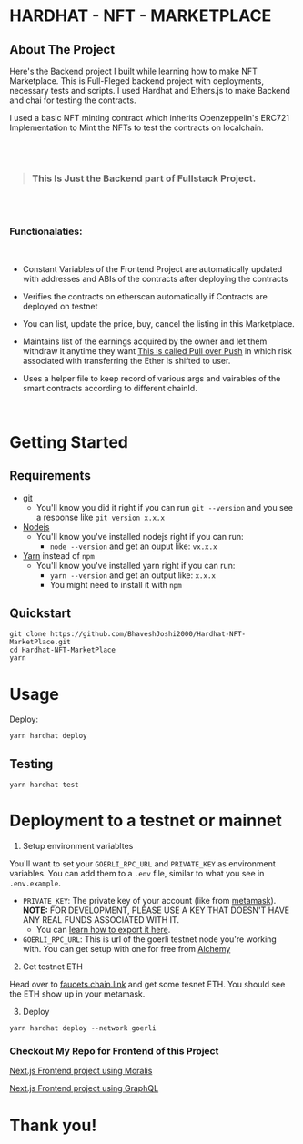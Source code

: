# HARDHAT - NFT - MARKETPLACE

## About The Project

Here's the Backend project I built while learning how to make NFT Marketplace. This is Full-Fleged backend project with deployments, necessary tests and scripts. I used Hardhat and Ethers.js to make Backend and chai for testing the contracts.

I used a basic NFT minting contract which inherits <a herf = "https://github.com/OpenZeppelin/openzeppelin-contracts.git"> Openzeppelin's</a> ERC721 Implementation to Mint the NFTs to test the contracts on localchain.

<br>
<br>

> ### This Is Just the Backend part of Fullstack Project.

<br>
<br>

### Functionalaties:
<br>

* Constant Variables of the <a>Frontend Project</a> are automatically updated with addresses and ABIs of the contracts after deploying the contracts

* Verifies the contracts on etherscan automatically if Contracts are deployed on testnet

* You can list, update the price, buy, cancel the listing in this Marketplace.

* Maintains list of the earnings acquired by the owner and let them withdraw it anytime they want <a href="https://fravoll.github.io/solidity-patterns/pull_over_push.html">This is called Pull over Push</a> in which risk associated with transferring the Ether is shifted to user.

* Uses a helper file to keep record of various args and vairables of the smart contracts according to different chainId.

<br>


# Getting Started

## Requirements

- [git](https://git-scm.com/book/en/v2/Getting-Started-Installing-Git)
  - You'll know you did it right if you can run `git --version` and you see a response like `git version x.x.x`
- [Nodejs](https://nodejs.org/en/)
  - You'll know you've installed nodejs right if you can run:
    - `node --version` and get an ouput like: `vx.x.x`
- [Yarn](https://classic.yarnpkg.com/lang/en/docs/install/) instead of `npm`
  - You'll know you've installed yarn right if you can run:
    - `yarn --version` and get an output like: `x.x.x`
    - You might need to install it with `npm`

## Quickstart

```
git clone https://github.com/BhaveshJoshi2000/Hardhat-NFT-MarketPlace.git
cd Hardhat-NFT-MarketPlace
yarn
```

# Usage

Deploy:

```
yarn hardhat deploy
```

## Testing

```
yarn hardhat test
```



# Deployment to a testnet or mainnet

1. Setup environment variabltes

You'll want to set your `GOERLI_RPC_URL` and `PRIVATE_KEY` as environment variables. You can add them to a `.env` file, similar to what you see in `.env.example`.

- `PRIVATE_KEY`: The private key of your account (like from [metamask](https://metamask.io/)). **NOTE:** FOR DEVELOPMENT, PLEASE USE A KEY THAT DOESN'T HAVE ANY REAL FUNDS ASSOCIATED WITH IT.
  - You can [learn how to export it here](https://metamask.zendesk.com/hc/en-us/articles/360015289632-How-to-Export-an-Account-Private-Key).
- `GOERLI_RPC_URL`: This is url of the goerli testnet node you're working with. You can get setup with one for free from [Alchemy](https://alchemy.com/?a=673c802981)

2. Get testnet ETH

Head over to [faucets.chain.link](https://faucets.chain.link/) and get some tesnet ETH. You should see the ETH show up in your metamask.

3. Deploy

```
yarn hardhat deploy --network goerli
```


### Checkout My Repo for Frontend of this  Project

<a href="https://github.com/BhaveshJoshi2000/Nextjs-Moralis-NFT_Marketplace.git">Next.js Frontend project using Moralis</a>

<a href="https://github.com/BhaveshJoshi2000/nextjs-graph-nft-marketplace.git"> Next.js Frontend project using GraphQL</a>


# Thank you!


